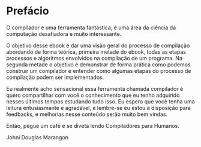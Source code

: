 # Prefácio

O compilador é uma ferramenta fantástica, é uma área da ciência da computação desafiadora e muito interessante.

O objetivo desse ebook é dar uma visão geral do processo de compilação abordando de forma teórica, primeira metade do ebook, todas as etapas processos e algoritmos envolvidos na compilação de um programa. Na segunda metade o objetivo é demonstrar de forma prática como podemos construir um compilador e entender como algumas etapas do processo de compilação podem ser implementados.

Eu realmente acho sensacional essa ferramenta chamada compilador é quero compartilhar com você o conhecimento que eu tenho adquirido nesses últimos tempos estudando tudo isso. Eu espero que você tenha uma leitura entusiasmante e agradável, e lembre-se eu estou à disposição para feedbacks, e melhorias nesse conteúdo serão muito bem vindas.

Então, pegue um café e se diveta lendo Compiladores para Humanos.

Johni Douglas Marangon